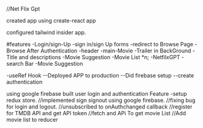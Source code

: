
//Net Flix Gpt

created app using create-react app

configured tailwind insider app.

#features
-Login/sign-Up
 -sign in/sign Up forms
 -redirect to Browse Page
 -Browse After Authentication
    -header
    -main-Movie
        -Trailer in BackGround
        -Title and descriptions
        -Movie Suggestion
          -Movie List *n;
-NetfilxGPT
 -search Bar
 -Movie Suggestion   

-useRef Hook
 --Deployed APP to production
 --Did firebase setup
 --create authentication 

using google firebase built user login and authentication Feature
-setup redux store.
//implemented sign signout using google firebase.
//fixing bug for login and logout.
//unsubscribed to onAuthchanged callback
//register for TMDB API and get API token
//fetch and APi To get movie List
//Add movie list to reducer



